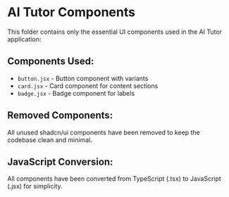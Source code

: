 # AI Tutor Components

This folder contains only the essential UI components used in the AI Tutor application:

## Components Used:
- `button.jsx` - Button component with variants
- `card.jsx` - Card component for content sections  
- `badge.jsx` - Badge component for labels

## Removed Components:
All unused shadcn/ui components have been removed to keep the codebase clean and minimal.

## JavaScript Conversion:
All components have been converted from TypeScript (.tsx) to JavaScript (.jsx) for simplicity.